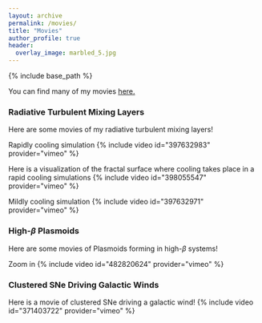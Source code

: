 ```yaml
---
layout: archive
permalink: /movies/
title: "Movies"
author_profile: true
header:
  overlay_image: marbled_5.jpg
---
```

{% include base_path %}

You can find many of my movies <u><a href="https://vimeo.com/user104775348">here</a>.</u> 

### Radiative Turbulent Mixing Layers

Here are some movies of my radiative turbulent mixing layers!

Rapidly cooling simulation
{% include video id="397632983" provider="vimeo" %}

Here is a visualization of the fractal surface where cooling takes place in a rapid cooling simulations
{% include video id="398055547" provider="vimeo" %}

Mildly cooling simulation
{% include video id="397632971" provider="vimeo" %}

### High-$\beta$ Plasmoids

Here are some movies of Plasmoids forming in high-$\beta$ systems!

Zoom in
{% include video id="482820624" provider="vimeo" %}


### Clustered SNe Driving Galactic Winds

Here is a movie of clustered SNe driving a galactic wind!
{% include video id="371403722" provider="vimeo" %}


<!-- 
{% include base_path %}
{% capture written_year %}'None'{% endcapture %}
{% for post in site.posts %}
  {% capture year %}{{ post.date | date: '%Y' }}{% endcapture %}
  {% if year != written_year %}
    <h2 id="{{ year | slugify }}" class="archive__subtitle">{{ year }}</h2>
    {% capture written_year %}{{ year }}{% endcapture %}
  {% endif %}
  {% include archive-single.html %}
{% endfor %}
 -->